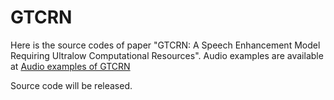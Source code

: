 # GTCRN
Here is the source codes of paper "GTCRN: A Speech Enhancement Model Requiring Ultralow Computational Resources".
Audio examples are available at [Audio examples of GTCRN](https://o129y4mlmb.feishu.cn/docx/MQKZdsk6doJ44xx52rzcprz8nqt?edition_id=DjYg1m)

Source code will be released.
